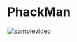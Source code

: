 # PhackMan

[![samplevideo](https://img.youtube.com/vi/Hz-9mqolLG4/0.jpg)](https://www.youtube.com/watch?v=Hz-9mqolLG4) 

